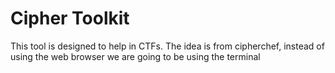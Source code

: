 # Cipher Toolkit
This tool is designed to help in CTFs. The idea is from cipherchef, instead of using the web browser we are going to be using the terminal



